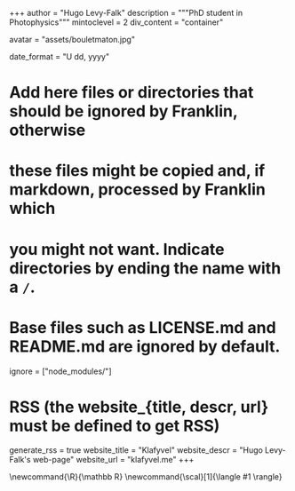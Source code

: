 <!--
Add here global page variables to use throughout your website.
-->
+++
author = "Hugo Levy-Falk"
description = """PhD student in Photophysics"""
mintoclevel = 2
div_content = "container"

avatar = "assets/bouletmaton.jpg"

date_format = "U dd, yyyy"

# Add here files or directories that should be ignored by Franklin, otherwise
# these files might be copied and, if markdown, processed by Franklin which
# you might not want. Indicate directories by ending the name with a `/`.
# Base files such as LICENSE.md and README.md are ignored by default.
ignore = ["node_modules/"]

# RSS (the website_{title, descr, url} must be defined to get RSS)
generate_rss = true
website_title = "Klafyvel"
website_descr = "Hugo Levy-Falk's web-page"
website_url   = "klafyvel.me"
+++

<!--
Add here global latex commands to use throughout your pages.
-->
\newcommand{\R}{\mathbb R}
\newcommand{\scal}[1]{\langle #1 \rangle}

